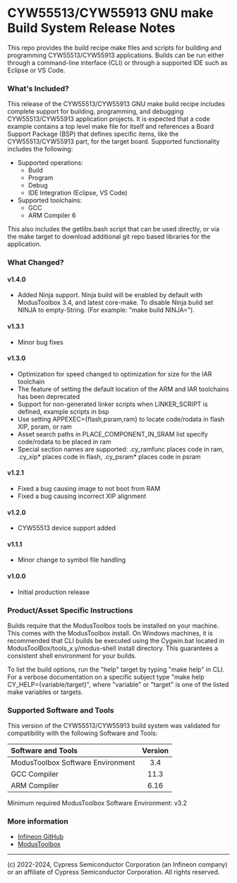 # CYW55513/CYW55913 GNU make Build System Release Notes
This repo provides the build recipe make files and scripts for building and programming CYW55513/CYW55913 applications. Builds can be run either through a command-line interface (CLI) or through a supported IDE such as Eclipse or VS Code.

### What's Included?
This release of the CYW55513/CYW55913 GNU make build recipe includes complete support for building, programming, and debugging CYW55513/CYW55913 application projects. It is expected that a code example contains a top level make file for itself and references a Board Support Package (BSP) that defines specific items, like the CYW55513/CYW55913 part, for the target board. Supported functionality includes the following:

* Supported operations:
    * Build
    * Program
    * Debug
    * IDE Integration (Eclipse, VS Code)
* Supported toolchains:
    * GCC
    * ARM Compiler 6

This also includes the getlibs.bash script that can be used directly, or via the make target to download additional git repo based libraries for the application.

### What Changed?
#### v1.4.0
* Added Ninja support. Ninja build will be enabled by default with ModusToolbox 3.4, and latest core-make. To disable Ninja build set NINJA to empty-String. (For example: "make build NINJA=").

#### v1.3.1
* Minor bug fixes

#### v1.3.0
* Optimization for speed changed to optimization for size for the IAR toolchain
* The feature of setting the default location of the ARM and IAR toolchains has been deprecated
* Support for non-generated linker scripts when LINKER_SCRIPT is defined, example scripts in bsp
* Use setting APPEXEC={flash,psram,ram} to locate code/rodata in flash XIP, psram, or ram
* Asset search paths in PLACE_COMPONENT_IN_SRAM list specify code/rodata to be placed in ram
* Special section names are supported: .cy_ramfunc places code in ram, .cy_xip* places code in flash, .cy_psram* places code in psram

#### v1.2.1
* Fixed a bug causing image to not boot from RAM
* Fixed a bug causing incorrect XIP alignment

#### v1.2.0
* CYW55513 device support added

#### v1.1.1
* Minor change to symbol file handling

#### v1.0.0
* Initial production release

### Product/Asset Specific Instructions
Builds require that the ModusToolbox tools be installed on your machine. This comes with the ModusToolbox install. On Windows machines, it is recommended that CLI builds be executed using the Cygwin.bat located in ModusToolBox/tools\_x.y/modus-shell install directory. This guarantees a consistent shell environment for your builds.

To list the build options, run the "help" target by typing "make help" in CLI. For a verbose documentation on a specific subject type "make help CY\_HELP={variable/target}", where "variable" or "target" is one of the listed make variables or targets.

### Supported Software and Tools
This version of the CYW55513/CYW55913 build system was validated for compatibility with the following Software and Tools:

| Software and Tools                        | Version |
| :---                                      | :----:  |
| ModusToolbox Software Environment         | 3.4     |
| GCC Compiler                              | 11.3    |
| ARM Compiler                              | 6.16    |

Minimum required ModusToolbox Software Environment: v3.2

### More information
* [Infineon GitHub](https://github.com/Infineon)
* [ModusToolbox](https://www.infineon.com/cms/en/design-support/tools/sdk/modustoolbox-software)

---
(c) 2022-2024, Cypress Semiconductor Corporation (an Infineon company) or an affiliate of Cypress Semiconductor Corporation. All rights reserved.

